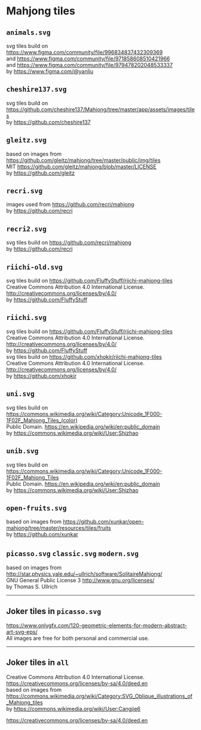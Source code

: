 # Mahjong tiles

## `animals.svg`

svg tiles build on https://www.figma.com/community/file/996834837432309369  
and https://www.figma.com/community/file/971858608510421966  
and https://www.figma.com/community/file/979478202048533337  
by https://www.figma.com/@yanliu

## `cheshire137.svg`
svg tiles build on https://github.com/cheshire137/Mahjong/tree/master/app/assets/images/tiles  
by https://github.com/cheshire137

## `gleitz.svg`
based on images from https://github.com/gleitz/mahjong/tree/master/public/img/tiles  
MIT https://github.com/gleitz/mahjong/blob/master/LICENSE  
by https://github.com/gleitz

## `recri.svg`
images used from https://github.com/recri/mahjong  
by https://github.com/recri  

## `recri2.svg`
svg tiles build on https://github.com/recri/mahjong  
by https://github.com/recri

## `riichi-old.svg`
svg tiles build on https://github.com/FluffyStuff/riichi-mahjong-tiles  
Creative Commons Attribution 4.0 International License. http://creativecommons.org/licenses/by/4.0/  
by https://github.com/FluffyStuff

## `riichi.svg`
svg tiles build on https://github.com/FluffyStuff/riichi-mahjong-tiles  
Creative Commons Attribution 4.0 International License. http://creativecommons.org/licenses/by/4.0/  
by https://github.com/FluffyStuff  
svg tiles build on https://github.com/xhokir/riichi-mahjong-tiles  
Creative Commons Attribution 4.0 International License. http://creativecommons.org/licenses/by/4.0/  
by https://github.com/xhokir  

## `uni.svg`
svg tiles build on https://commons.wikimedia.org/wiki/Category:Unicode_1F000-1F02F_Mahjong_Tiles_(color)  
Public Domain. https://en.wikipedia.org/wiki/en:public_domain  
by https://commons.wikimedia.org/wiki/User:Shizhao

## `unib.svg`
svg tiles build on https://commons.wikimedia.org/wiki/Category:Unicode_1F000-1F02F_Mahjong_Tiles  
Public Domain. https://en.wikipedia.org/wiki/en:public_domain  
by https://commons.wikimedia.org/wiki/User:Shizhao  

## `open-fruits.svg`
based on images from https://github.com/xunkar/open-mahjong/tree/master/resources/tiles/fruits  
by https://github.com/xunkar  

## `picasso.svg` `classic.svg` `modern.svg`
based on images from http://star.physics.yale.edu/~ullrich/software/SolitaireMahjong/  
GNU General Public License 3 http://www.gnu.org/licenses/  
by Thomas S. Ullrich

----

## Joker tiles in `picasso.svg`
https://www.onlygfx.com/120-geometric-elements-for-modern-abstract-art-svg-eps/  
All images are free for both personal and commercial use.

----

## Joker tiles in `all`

Creative Commons Attribution 4.0 International License. https://creativecommons.org/licenses/by-sa/4.0/deed.en  
based on images from https://commons.wikimedia.org/wiki/Category:SVG_Oblique_illustrations_of_Mahjong_tiles  
by https://commons.wikimedia.org/wiki/User:Cangjie6  

https://creativecommons.org/licenses/by-sa/4.0/deed.en

